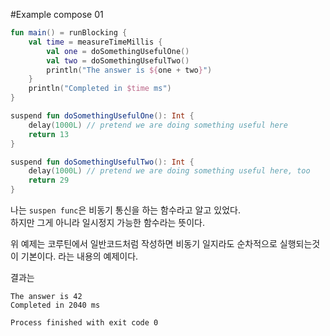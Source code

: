 #Example compose 01

```kotlin
fun main() = runBlocking {
    val time = measureTimeMillis {
        val one = doSomethingUsefulOne()
        val two = doSomethingUsefulTwo()
        println("The answer is ${one + two}")
    }
    println("Completed in $time ms")
}

suspend fun doSomethingUsefulOne(): Int {
    delay(1000L) // pretend we are doing something useful here
    return 13
}

suspend fun doSomethingUsefulTwo(): Int {
    delay(1000L) // pretend we are doing something useful here, too
    return 29
}
```
나는 `suspen func`은 비동기 통신을 하는 함수라고 알고 있었다.<br/>
하지만 그게 아니라 일시정지 가능한 함수라는 뜻이다.<br/>

위 예제는 코루틴에서 일반코드처럼 작성하면 비동기 일지라도 순차적으로 실행되는것이 기본이다. 라는 내용의 예제이다.

결과는

```text
The answer is 42
Completed in 2040 ms

Process finished with exit code 0
```
